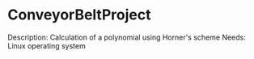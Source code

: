 ConveyorBeltProject
===================

Description: Calculation of a polynomial using Horner's scheme
Needs: Linux operating system
